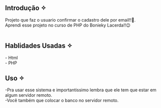 <h2> Introdução ✧</h2>
Projeto que faz o usuario confirmar o cadastro dele por email!!🧐. <br>
Aprendi esse projeto no curso de PHP do Bonieky Lacerda!!😉
<br><br> 

<h2> Hablidades Usadas ✧</h2>
- Html <br>
- PHP

<h2> Uso ✧</h2>
-Pra usar esse sistema e importantissimo lembra que ele tem que estar em algum servidor remoto. <br>
-Você também que colocar o banco no servidor remoto.
